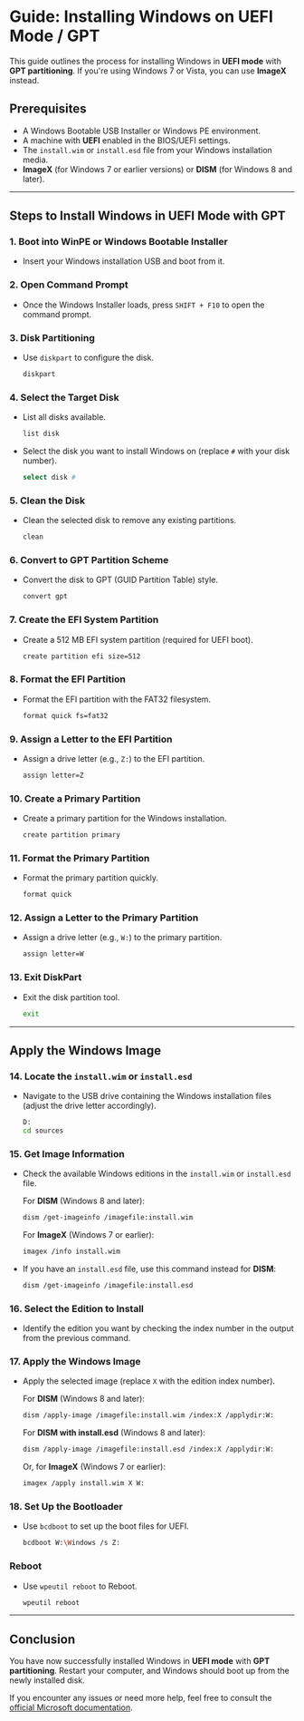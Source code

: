 # Guide: Installing Windows on UEFI Mode / GPT

This guide outlines the process for installing Windows in **UEFI mode** with **GPT partitioning**. If you're using Windows 7 or Vista, you can use **ImageX** instead.

## Prerequisites
- A Windows Bootable USB Installer or Windows PE environment.
- A machine with **UEFI** enabled in the BIOS/UEFI settings.
- The `install.wim` or `install.esd` file from your Windows installation media.
- **ImageX** (for Windows 7 or earlier versions) or **DISM** (for Windows 8 and later).

---

## Steps to Install Windows in UEFI Mode with GPT

### 1. Boot into WinPE or Windows Bootable Installer
- Insert your Windows installation USB and boot from it.

### 2. Open Command Prompt
- Once the Windows Installer loads, press `SHIFT + F10` to open the command prompt.

### 3. Disk Partitioning
- Use `diskpart` to configure the disk.

    ```bash
    diskpart
    ```

### 4. Select the Target Disk
- List all disks available.

    ```bash
    list disk
    ```

- Select the disk you want to install Windows on (replace `#` with your disk number).

    ```bash
    select disk #
    ```

### 5. Clean the Disk
- Clean the selected disk to remove any existing partitions.

    ```bash
    clean
    ```

### 6. Convert to GPT Partition Scheme
- Convert the disk to GPT (GUID Partition Table) style.

    ```bash
    convert gpt
    ```

### 7. Create the EFI System Partition
- Create a 512 MB EFI system partition (required for UEFI boot).

    ```bash
    create partition efi size=512
    ```

### 8. Format the EFI Partition
- Format the EFI partition with the FAT32 filesystem.

    ```bash
    format quick fs=fat32
    ```

### 9. Assign a Letter to the EFI Partition
- Assign a drive letter (e.g., `Z:`) to the EFI partition.

    ```bash
    assign letter=Z
    ```

### 10. Create a Primary Partition
- Create a primary partition for the Windows installation.

    ```bash
    create partition primary
    ```

### 11. Format the Primary Partition
- Format the primary partition quickly.

    ```bash
    format quick
    ```

### 12. Assign a Letter to the Primary Partition
- Assign a drive letter (e.g., `W:`) to the primary partition.

    ```bash
    assign letter=W
    ```

### 13. Exit DiskPart
- Exit the disk partition tool.

    ```bash
    exit
    ```

---

## Apply the Windows Image

### 14. Locate the `install.wim` or `install.esd`
- Navigate to the USB drive containing the Windows installation files (adjust the drive letter accordingly).

    ```bash
    D:
    cd sources
    ```

### 15. Get Image Information
- Check the available Windows editions in the `install.wim` or `install.esd` file.

    For **DISM** (Windows 8 and later):

    ```bash
    dism /get-imageinfo /imagefile:install.wim
    ```

    For **ImageX** (Windows 7 or earlier):

    ```bash
    imagex /info install.wim
    ```

- If you have an `install.esd` file, use this command instead for **DISM**:

    ```bash
    dism /get-imageinfo /imagefile:install.esd
    ```

### 16. Select the Edition to Install
- Identify the edition you want by checking the index number in the output from the previous command.

### 17. Apply the Windows Image
- Apply the selected image (replace `X` with the edition index number).

    For **DISM** (Windows 8 and later):

    ```bash
    dism /apply-image /imagefile:install.wim /index:X /applydir:W:
    ```
    
    For **DISM with install.esd** (Windows 8 and later):

    ```bash
    dism /apply-image /imagefile:install.esd /index:X /applydir:W:
    ```

    Or, for **ImageX** (Windows 7 or earlier):

    ```bash
    imagex /apply install.wim X W:
    ```

### 18. Set Up the Bootloader
- Use `bcdboot` to set up the boot files for UEFI.

    ```bash
    bcdboot W:\Windows /s Z:
    ```

### Reboot
- Use `wpeutil reboot` to Reboot.

    ```bash
    wpeutil reboot
    ```

---

## Conclusion
You have now successfully installed Windows in **UEFI mode** with **GPT partitioning**. Restart your computer, and Windows should boot up from the newly installed disk.

If you encounter any issues or need more help, feel free to consult the [official Microsoft documentation](https://docs.microsoft.com/en-us/windows-hardware/manufacture/desktop/bcdboot-command-line-options).
